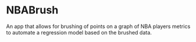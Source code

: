 # NBABrush
An app that allows for brushing of points on a graph of NBA players metrics to automate a regression model based on the brushed data.
